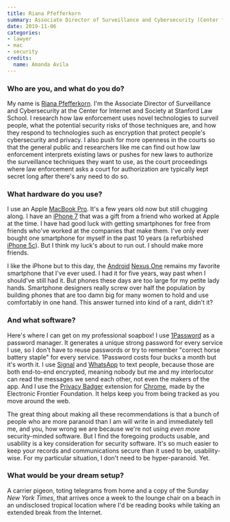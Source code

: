 ```yaml
---
title: Riana Pfefferkorn
summary: Associate Director of Surveillance and Cybersecurity (Center for Internet and Society)
date: 2019-11-06
categories:
- lawyer
- mac
- security 
credits:
  name: Amanda Avila
---
```


### Who are you, and what do you do?

My name is [Riana Pfefferkorn](https://twitter.com/riana_crypto "Riana's Twitter account."). I'm the Associate Director of Surveillance and Cybersecurity at the Center for Internet and Society at Stanford Law School. I research how law enforcement uses novel technologies to surveil people, what the potential security risks of those techniques are, and how they respond to technologies such as encryption that protect people's cybersecurity and privacy. I also push for more openness in the courts so that the general public and researchers like me can find out how law enforcement interprets existing laws or pushes for new laws to authorize the surveillance techniques they want to use, as the court proceedings where law enforcement asks a court for authorization are typically kept secret long after there's any need to do so.

### What hardware do you use?

I use an Apple [MacBook Pro][macbook-pro]. It's a few years old now but still chugging along. I have an [iPhone 7][iphone-7] that was a gift from a friend who worked at Apple at the time. I have had good luck with getting smartphones for free from friends who've worked at the companies that make them. I've only ever bought one smartphone for myself in the past 10 years (a refurbished [iPhone 5c][iphone-5c]). But I think my luck's about to run out. I should make more friends.

I like the iPhone but to this day, the [Android][] [Nexus One][nexus-one] remains my favorite smartphone that I've ever used. I had it for five years, way past when I should've still had it. But phones these days are too large for my petite lady hands. Smartphone designers really screw over half the population by building phones that are too damn big for many women to hold and use comfortably in one hand. This answer turned into kind of a rant, didn't it?

### And what software?

Here's where I can get on my professional soapbox! I use [1Password][] as a password manager. It generates a unique strong password for every service I use, so I don't have to reuse passwords or try to remember "correct horse battery staple" for every service. 1Password costs four bucks a month but it's worth it. I use [Signal][] and [WhatsApp][] to text people, because those are both end-to-end encrypted, meaning nobody but me and my interlocutor can read the messages we send each other, not even the makers of the app. And I use the [Privacy Badger][privacy-badger] extension for [Chrome][], made by the Electronic Frontier Foundation. It helps keep you from being tracked as you move around the web.

The great thing about making all these recommendations is that a bunch of people who are more paranoid than I am will write in and immediately tell me, and you, how wrong we are because we're not using _even more_ security-minded software. But I find the foregoing products usable, and usability is a key consideration for security software. It's so much easier to keep your records and communications secure than it used to be, usability-wise. For my particular situation, I don't need to be hyper-paranoid. Yet.

### What would be your dream setup?

A carrier pigeon, toting telegrams from home and a copy of the Sunday _New York Times_, that arrives once a week to the lounge chair on a beach in an undisclosed tropical location where I'd be reading books while taking an extended break from the Internet.

[1password]: https://1password.com "Password management software for Mac OS X."
[android]: https://developers.google.com/android/?csw=1 "A mobile phone platform."
[chrome]: https://www.google.com/intl/en/chrome/browser/ "A WebKit-based browser, where each tab runs in its own thread."
[iphone-5c]: https://en.wikipedia.org/wiki/IPhone_5C "An iOS smartphone."
[iphone-7]: https://en.wikipedia.org/wiki/IPhone_7 "A 4.7 inch iOS smartphone."
[macbook-pro]: https://www.apple.com/macbook-pro/ "A laptop."
[nexus-one]: https://en.wikipedia.org/wiki/Nexus_One "An Android-based smartphone."
[privacy-badger]: https://www.eff.org/privacybadger "A browser extension for blocking trackers and ads."
[signal]: https://en.wikipedia.org/wiki/Signal_%28software%29 "An encrypted messaging service."
[whatsapp]: https://www.whatsapp.com/ "A messaging service."
